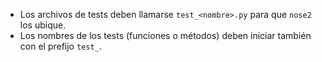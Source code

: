 - Los archivos de tests deben llamarse `test_<nombre>.py` para que `nose2` los ubique.
- Los nombres de los tests (funciones o métodos) deben iniciar también con el prefijo `test_`.
